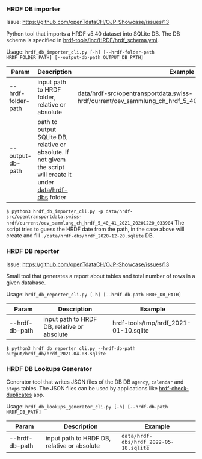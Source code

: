 ### HRDF DB importer

Issue: https://github.com/openTdataCH/OJP-Showcase/issues/13

Python tool that imports a HRDF v5.40 dataset into SQLite DB.
The DB schema is specified in [hrdf-tools/inc/HRDF/hrdf_schema.yml](inc/HRDF/hrdf_schema.yml).

Usage: `hrdf_db_importer_cli.py [-h] [--hrdf-folder-path HRDF_FOLDER_PATH] [--output-db-path OUTPUT_DB_PATH]`

|Param|Description|Example|
|--|--|--|
|--hrdf-folder-path|input path to HRDF folder, relative or absolute|data/hrdf-src/opentransportdata.swiss-hrdf/current/oev_sammlung_ch_hrdf_5_40_41_2021_20201220_033904|
|--output-db-path|path to output SQLite DB, relative or absolute. If not givem the script will create it under [data/hrdf-dbs](./data/hrdf-dbs) folder|

`$ python3 hrdf_db_importer_cli.py -p data/hrdf-src/opentransportdata.swiss-hrdf/current/oev_sammlung_ch_hrdf_5_40_41_2021_20201220_033904`
The script tries to guess the HRDF date from the path, in the case above will create and fill `./data/hrdf-dbs/hrdf_2020-12-20.sqlite` DB.

### HRDF DB reporter

Issue: https://github.com/openTdataCH/OJP-Showcase/issues/13

Small tool that generates a report about tables and total number of rows in a given database.

Usage: `hrdf_db_reporter_cli.py [-h] [--hrdf-db-path HRDF_DB_PATH]`

|Param|Description|Example|
|--|--|--|
|--hrdf-db-path|input path to HRDF DB, relative or absolute|hrdf-tools/tmp/hrdf_2021-01-10.sqlite|

`$ python3 hrdf_db_reporter_cli.py --hrdf-db-path output/hrdf_db/hrdf_2021-04-03.sqlite`

### HRDF DB Lookups Generator

Generator tool that writes JSON files of the DB DB `agency`, `calendar` and `stops` tables. The JSON files can be used by applications like [hrdf-check-duplicates](../../apps/hrdf-check-duplicates/) app.

Usage: `hrdf_db_lookups_generator_cli.py [-h] [--hrdf-db-path HRDF_DB_PATH]`

|Param|Description|Example|
|--|--|--|
|--hrdf-db-path|input path to HRDF DB, relative or absolute| `data/hrdf-dbs/hrdf_2022-05-18.sqlite` |